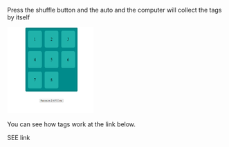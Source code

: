 <p>Press the shuffle button and the auto and the computer will collect the tags by itself</p>
<img src="Сбор.png" width="200" height="200"/>
<p>You can see how tags work at the link below.</p>
<a src="https://adeil.000webhostapp.com/joblist/Пятнашки%20AUTO%20СБОР/index.html">SEE link</a>
